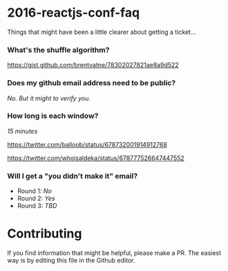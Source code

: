 # 2016-reactjs-conf-faq
Things that might have been a little clearer about getting a ticket...

### What's the shuffle algorithm?

https://gist.github.com/brentvatne/78302027821ae8a9d522

### Does my github email address need to be public?

*No. But it might to verify you.*

### How long is each window?

*15 minutes*

https://twitter.com/balloob/status/678732001914912768

https://twitter.com/whoisaldeka/status/678777526647447552

### Will I get a "you didn't make it" email?

* Round 1: *No*
* Round 2: *Yes*
* Round 3: *TBD*

# Contributing

If you find information that might be helpful, please make a PR. The easiest way is by editing this file in the Github editor.
